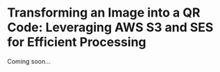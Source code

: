 # Transforming an Image into a QR Code: Leveraging AWS S3 and SES for Efficient Processing

Coming soon...
